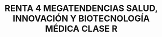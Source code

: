 ---
layout: fund
title: RENTA 4 MEGATENDENCIAS SALUD, INNOVACIÓN Y BIOTECNOLOGÍA MÉDICA CLASE R
isin: ES0173130016
---